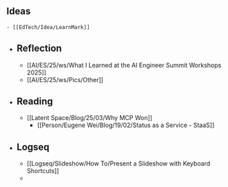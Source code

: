 ## Ideas
	- [[EdTech/Idea/LearnMark]]
- ## Reflection
	- [[AI/ES/25/ws/What I Learned at the AI Engineer Summit Workshops 2025]]
	- [[AI/ES/25/ws/Pics/Other]]
- ## Reading
	- [[Latent Space/Blog/25/03/Why MCP Won]]
		- [[Person/Eugene Wei/Blog/19/02/Status as a Service - StaaS]]
- ## Logseq
	- [[Logseq/Slideshow/How To/Present a Slideshow with Keyboard Shortcuts]]
	-